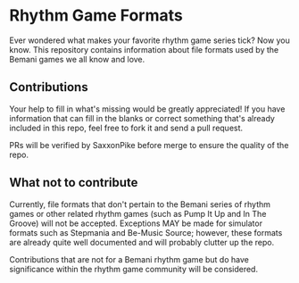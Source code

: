 # Rhythm Game Formats

Ever wondered what makes your favorite rhythm game series tick? Now you know.
This repository contains information about file formats used by the Bemani
games we all know and love.

## Contributions

Your help to fill in what's missing would be greatly appreciated! If you have
information that can fill in the blanks or correct something that's already
included in this repo, feel free to fork it and send a pull request.

PRs will be verified by SaxxonPike before merge to ensure the quality of the
repo.

## What not to contribute

Currently, file formats that don't pertain to the Bemani series of rhythm games
or other related rhythm games (such as Pump It Up and In The Groove) will not
be accepted. Exceptions MAY be made for simulator formats such as Stepmania
and Be-Music Source; however, these formats are already quite well documented
and will probably clutter up the repo.

Contributions that are not for a Bemani rhythm game but do have significance
within the rhythm game community will be considered.
